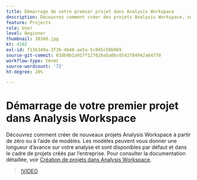 ```yaml
---
title: Démarrage de votre premier projet dans Analysis Workspace
description: Découvrez comment créer des projets Analysis Workspace, soit de A à Z, soit en utilisant des modèles.
feature: Projects
role: User
level: Beginner
thumbnail: 30368.jpg
kt: 4102
exl-id: f13b349a-3f36-4b48-ae5a-5c045c58b069
source-git-commit: 03db9b1a91ff127020a5a0bc0542f04942a64770
workflow-type: tm+mt
source-wordcount: '72'
ht-degree: 20%

---
```


# Démarrage de votre premier projet dans Analysis Workspace

Découvrez comment créer de nouveaux projets Analysis Workspace à partir de zéro ou à l’aide de modèles. Les modèles peuvent vous donner une longueur d’avance sur votre analyse et sont disponibles par défaut et dans le cadre de projets créés par l’entreprise. Pour consulter la documentation détaillée, voir [Création de projets dans Analysis Workspace](https://experienceleague.adobe.com/fr/docs/analytics/analyze/analysis-workspace/build-workspace-project/create-projects).

>[!VIDEO](https://video.tv.adobe.com/v/3429816/?quality=12&learn=on&captions=fre_fr)
